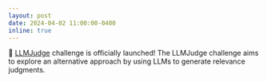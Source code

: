 ```yaml
---
layout: post
date: 2024-04-02 11:00:00-0400
inline: true
---
```


📢 <a href="https://llm4eval.github.io/challenge/">LLMJudge</a> challenge is officially launched! The LLMJudge challenge aims to explore an alternative approach by using LLMs to generate relevance judgments.

